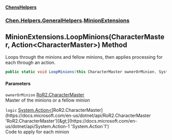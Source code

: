 #### [ChensHelpers](index 'index')
### [Chen.Helpers.GeneralHelpers](Chen_Helpers_GeneralHelpers 'Chen.Helpers.GeneralHelpers').[MinionExtensions](Chen_Helpers_GeneralHelpers_MinionExtensions 'Chen.Helpers.GeneralHelpers.MinionExtensions')
## MinionExtensions.LoopMinions(CharacterMaster, Action&lt;CharacterMaster&gt;) Method
Loops through the minions and fellow minions, then applies processing for each through an action.  
```csharp
public static void LoopMinions(this CharacterMaster ownerOrMinion, System.Action<CharacterMaster> logic);
```
#### Parameters
<a name='Chen_Helpers_GeneralHelpers_MinionExtensions_LoopMinions(CharacterMaster_System_Action_CharacterMaster_)_ownerOrMinion'></a>
`ownerOrMinion` [RoR2.CharacterMaster](https://docs.microsoft.com/en-us/dotnet/api/RoR2.CharacterMaster 'RoR2.CharacterMaster')  
Master of the minions or a fellow minion
  
<a name='Chen_Helpers_GeneralHelpers_MinionExtensions_LoopMinions(CharacterMaster_System_Action_CharacterMaster_)_logic'></a>
`logic` [System.Action&lt;](https://docs.microsoft.com/en-us/dotnet/api/System.Action-1 'System.Action`1')[RoR2.CharacterMaster](https://docs.microsoft.com/en-us/dotnet/api/RoR2.CharacterMaster 'RoR2.CharacterMaster')[&gt;](https://docs.microsoft.com/en-us/dotnet/api/System.Action-1 'System.Action`1')  
Code to apply for each minion
  
